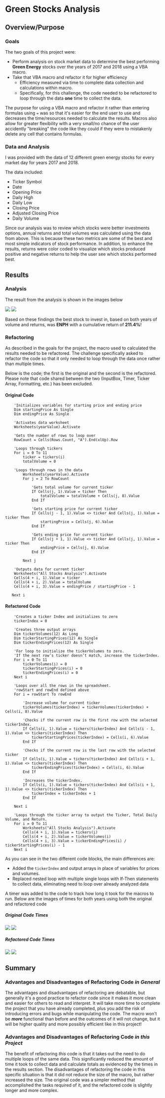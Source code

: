# Green Stocks Analysis 
## Overview/Purpose
### Goals

The two goals of this project were:

* Perform analysis on stock market data to determine the best performing **Green Energy** stocks over the years of 2017 and 2018 using a VBA macro.
* Take that VBA macro and refactor it for higher efficiency 
	* Efficiency measured via time to complete data collection and calculations within macro.
	* Specifically, for this challenge, the code needed to be refactored to loop through the data **one** time to collect the data.

The purpose for using a VBA macro and refactor it rather than entering formulas using `=` was so that it's easier for the end user to use and decreases the time/resources needed to calculate the results. Macros also allow for greater flexibility with a very small/no chance of the user accidently "breaking" the code like they could if they were to mistakenly delete any cell that contains formulas.

### Data and Analysis
I was provided with the data of 12 different green energy stocks for every market day for years 2017 and 2018. 

The data included:
* Ticker Symbol
* Date
* Opening Price
* Daily High
* Daily Low
* Closing Price
* Adjusted Closing Price
* Daily Volume

Since our analysis was to review which stocks were better investments options, annual returns and total volumes was calculated using the data from above. This is because these two metrics are some of the best and most simple indicators of stock performance. In addition, to enhance the results, returns were color coded to visualize which stocks produced positive and negative returns
to help the user see which stocks performed best.

## Results
### Analysis
The result from the analysis is shown in the images below
	
![](Resources/2017_Stock_Analysis.png)
![](Resources/2018_Stocks_Analysis.png)   

Based on these findings the best stock to invest in, based on both years of volume and returns, was **ENPH** with a cumulative return of **211.4%**!
	
### Refactoring
As described in the goals for the project, the macro used to calculated the results needed to be refactored. The challenge specifically asked to refactor the code so that it only needed to loop through the data once rather than multiple times.
	
Below is the code; the first is the original and the second is the refactored. Please note that code shared between the two (InputBox, Timer, Ticker Array, Formatting, etc.) has been excluded.
	
#### Original Code
````
    'Initializes variables for starting price and ending price
    Dim startingPrice As Single
    Dim endingPrice As Single
    
    'Activates data worksheet
    Worksheets(yearValue).Activate
    
    'Gets the number of rows to loop over
    RowCount = Cells(Rows.Count, "A").End(xlUp).Row

    'Loops through tickers
    For i = 0 To 11
        ticker = tickers(i)
        totalVolume = 0
        
    'Loops through rows in the data
        Worksheets(yearValue).Activate
        For j = 2 To RowCount
        
            'Gets total volume for current ticker
            If Cells(j, 1).Value = ticker Then
                totalVolume = totalVolume + Cells(j, 8).Value
            End If
            
            'Gets starting price for current ticker
            If Cells(j - 1, 1).Value <> ticker And Cells(j, 1).Value = ticker Then
                startingPrice = Cells(j, 6).Value
            End If
            
            'Gets ending price for current ticker
            If Cells(j + 1, 1).Value <> ticker And Cells(j, 1).Value = ticker Then
                endingPrice = Cells(j, 6).Value
            End If
            
        Next j
        
    'Outputs data for current ticker
    Worksheets("All Stocks Analysis").Activate
    Cells(4 + i, 1).Value = ticker
    Cells(4 + i, 2).Value = totalVolume
    Cells(4 + i, 3).Value = endingPrice / startingPrice - 1

   Next i
````
#### Refactored Code
````
    'Creates a ticker Index and initializes to zero
    tickerIndex = 0

    'Creates three output arrays
    Dim tickerVolumes(12) As Long
    Dim tickerStartingPrices(12) As Single
    Dim tickerEndingPrices(12) As Single

    'For loop to initialize the tickerVolumes to zero.
    'If the next row’s ticker doesn’t match, increase the tickerIndex.
    For i = 0 To 11
        tickerVolumes(i) = 0
        tickerStartingPrices(i) = 0
        tickerEndingPrices(i) = 0
    Next i

    'Loops over all the rows in the spreadsheet.
    'rowStart and rowEnd defined above
    For i = rowStart To rowEnd

        'Increase volume for current ticker
        tickerVolumes(tickerIndex) = tickerVolumes(tickerIndex) + Cells(i, 8).Value
    
        'Checks if the current row is the first row with the selected tickerIndex.
        If Cells(i, 1).Value = tickers(tickerIndex) And Cells(i - 1, 1).Value <> tickers(tickerIndex) Then
            tickerStartingPrices(tickerIndex) = Cells(i, 6).Value
        End If
    
        'Checks if the current row is the last row with the selected ticker
        If Cells(i, 1).Value = tickers(tickerIndex) And Cells(i + 1, 1).Value <> tickers(tickerIndex) Then
            tickerEndingPrices(tickerIndex) = Cells(i, 6).Value
        End If

        'Increases the tickerIndex.
        If Cells(i, 1).Value = tickers(tickerIndex) And Cells(i + 1, 1).Value <> tickers(tickerIndex) Then
            tickerIndex = tickerIndex + 1
        End If

    Next i

    'Loops through the ticker array to output the Ticker, Total Daily Volume, and Return.
    For i = 0 To 11
        Worksheets("All Stocks Analysis").Activate
        Cells(4 + i, 1).Value = tickers(i)
        Cells(4 + i, 2).Value = tickerVolumes(i)
        Cells(4 + i, 3).Value = tickerEndingPrices(i) / tickerStartingPrices(i) - 1
    Next i
````
As you can see in the two different code blocks, the main differences are:
* Added the `tickerIndex` and output arrays in place of variables for prices and volumes.
* Replaced nested loop with multiple single loops with If-Then statements to collect data, eliminating need to loop over already analyzed data

A timer was added to the code to track how long it took for the macros to run. Below are the images of times for both years using both the original and refactored code
##### Original Code Times

![](Resources/Original_2017_Time.png)  ![](Resources/Original_2018_Time.png) 

##### Refactored Code Times

![](Resources/VBA_Challenge_2017.png)  ![](Resources/VBA_Challenge_2018.png) 

## Summary
### Advantages and Disadvantages of Refactoring Code *in General*

The advantages and disadvantages of refactoring are debatable, but generally it's a good practice to refactor code since it makes it more clean and easier for others to read and interpret. It will take more time to complete the project that you have already completed, plus you add the risk of introducing errors and bugs while manipulating the code. The macro won't be ***more*** functional than before and the outcomes of it will not change, but it will be higher quality and more possibly efficient like in this project!

### Advantages and Disadvantages of Refactoring Code *in this Project*

The benefit of refactoring *this* code is that it takes out the need to do multiple loops of the same data. This significantly reduced the amount of time it took to collect data and calculate totals as evidenced by the times in the results section. The disadvantages of refactoring the code in this specific situation is that it did not reduce the size of the macro, but rather increased the size. The original code was a simpler method that accomplished the tasks required of it, and the refactored code is slightly longer and more complex.
